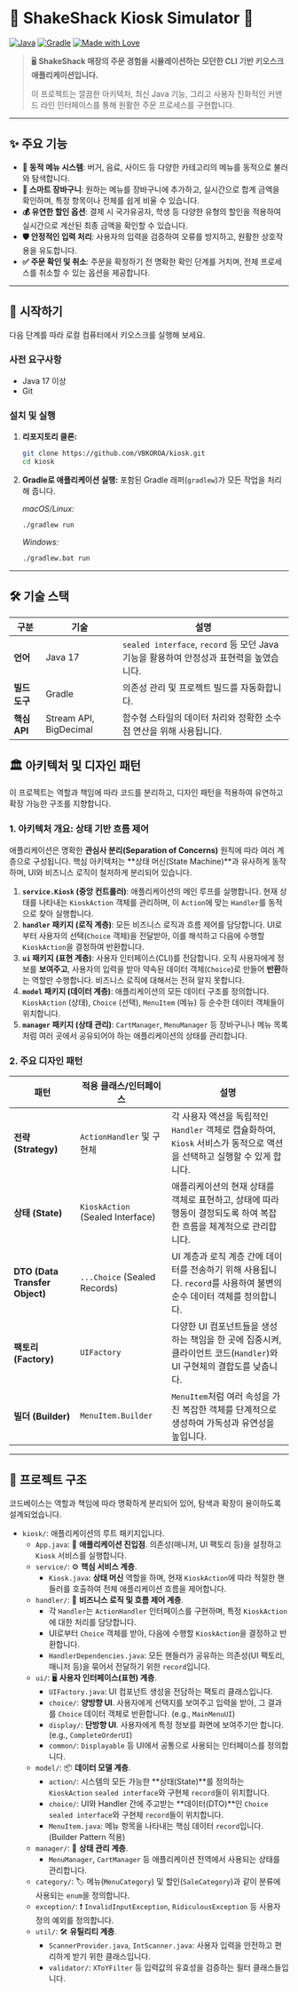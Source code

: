 # 🍔 ShakeShack Kiosk Simulator 🍔

[![Java](https://img.shields.io/badge/Java-17-ED8B00?style=for-the-badge&logo=openjdk&logoColor=white)](https://www.java.com)
[![Gradle](https://img.shields.io/badge/Gradle-8.8-02303A?style=for-the-badge&logo=gradle&logoColor=white)](https://gradle.org)
[![Made with Love](https://img.shields.io/badge/Made%20with-Love-ff69b4.svg?style=for-the-badge)](https://github.com/VBKOROA/kiosk.git)

> 🖥️ **ShakeShack 매장의 주문 경험을 시뮬레이션하는 모던한 CLI 기반 키오스크 애플리케이션입니다.**
>
> 이 프로젝트는 깔끔한 아키텍처, 최신 Java 기능, 그리고 사용자 친화적인 커맨드 라인 인터페이스를 통해 원활한 주문 프로세스를 구현합니다.

---

## ✨ 주요 기능

*   **📜 동적 메뉴 시스템**: 버거, 음료, 사이드 등 다양한 카테고리의 메뉴를 동적으로 불러와 탐색합니다.
*   **🛒 스마트 장바구니**: 원하는 메뉴를 장바구니에 추가하고, 실시간으로 합계 금액을 확인하며, 특정 항목이나 전체를 쉽게 비울 수 있습니다.
*   **💰 유연한 할인 옵션**: 결제 시 국가유공자, 학생 등 다양한 유형의 할인을 적용하여 실시간으로 계산된 최종 금액을 확인할 수 있습니다.
*   **🛡️ 안정적인 입력 처리**: 사용자의 입력을 검증하여 오류를 방지하고, 원활한 상호작용을 유도합니다.
*   **✅ 주문 확인 및 취소**: 주문을 확정하기 전 명확한 확인 단계를 거치며, 전체 프로세스를 취소할 수 있는 옵션을 제공합니다.

---

## 🚀 시작하기

다음 단계를 따라 로컬 컴퓨터에서 키오스크를 실행해 보세요.

### 사전 요구사항

- Java 17 이상
- Git

### 설치 및 실행

1.  **리포지토리 클론:**
    ```sh
    git clone https://github.com/VBKOROA/kiosk.git
    cd kiosk
    ```

2.  **Gradle로 애플리케이션 실행:**
    포함된 Gradle 래퍼(`gradlew`)가 모든 작업을 처리해 줍니다.

    *macOS/Linux:*
    ```sh
    ./gradlew run
    ```

    *Windows:*
    ```sh
    ./gradlew.bat run
    ```

---

## 🛠️ 기술 스택

| 구분 | 기술 | 설명 |
|---|---|---|
| **언어** | Java 17 | `sealed interface`, `record` 등 모던 Java 기능을 활용하여 안정성과 표현력을 높였습니다. |
| **빌드 도구** | Gradle | 의존성 관리 및 프로젝트 빌드를 자동화합니다. |
| **핵심 API** | Stream API, BigDecimal | 함수형 스타일의 데이터 처리와 정확한 소수점 연산을 위해 사용됩니다. |

## 🏛️ 아키텍처 및 디자인 패턴

이 프로젝트는 역할과 책임에 따라 코드를 분리하고, 디자인 패턴을 적용하여 유연하고 확장 가능한 구조를 지향합니다.

### 1. 아키텍처 개요: 상태 기반 흐름 제어

애플리케이션은 명확한 **관심사 분리(Separation of Concerns)** 원칙에 따라 여러 계층으로 구성됩니다. 핵심 아키텍처는 **상태 머신(State Machine)**과 유사하게 동작하며, UI와 비즈니스 로직이 철저하게 분리되어 있습니다.

1.  **`service.Kiosk` (중앙 컨트롤러)**: 애플리케이션의 메인 루프를 실행합니다. 현재 상태를 나타내는 `KioskAction` 객체를 관리하며, 이 `Action`에 맞는 `Handler`를 동적으로 찾아 실행합니다.
2.  **`handler` 패키지 (로직 계층)**: 모든 비즈니스 로직과 흐름 제어를 담당합니다. UI로부터 사용자의 선택(`Choice` 객체)을 전달받아, 이를 해석하고 다음에 수행할 `KioskAction`을 결정하여 반환합니다.
3.  **`ui` 패키지 (표현 계층)**: 사용자 인터페이스(CLI)를 전담합니다. 오직 사용자에게 정보를 **보여주고**, 사용자의 입력을 받아 약속된 데이터 객체(`Choice`)로 만들어 **반환**하는 역할만 수행합니다. 비즈니스 로직에 대해서는 전혀 알지 못합니다.
4.  **`model` 패키지 (데이터 계층)**: 애플리케이션의 모든 데이터 구조를 정의합니다. `KioskAction` (상태), `Choice` (선택), `MenuItem` (메뉴) 등 순수한 데이터 객체들이 위치합니다.
5.  **`manager` 패키지 (상태 관리)**: `CartManager`, `MenuManager` 등 장바구니나 메뉴 목록처럼 여러 곳에서 공유되어야 하는 애플리케이션의 상태를 관리합니다.

### 2. 주요 디자인 패턴

| 패턴 | 적용 클래스/인터페이스 | 설명 |
|---|---|---|
| **전략 (Strategy)** | `ActionHandler` 및 구현체 | 각 사용자 액션을 독립적인 `Handler` 객체로 캡슐화하여, `Kiosk` 서비스가 동적으로 액션을 선택하고 실행할 수 있게 합니다. |
| **상태 (State)** | `KioskAction` (Sealed Interface) | 애플리케이션의 현재 상태를 객체로 표현하고, 상태에 따라 행동이 결정되도록 하여 복잡한 흐름을 체계적으로 관리합니다. |
| **DTO (Data Transfer Object)** | `...Choice` (Sealed Records) | UI 계층과 로직 계층 간에 데이터를 전송하기 위해 사용됩니다. `record`를 사용하여 불변의 순수 데이터 객체를 정의합니다. |
| **팩토리 (Factory)** | `UIFactory` | 다양한 UI 컴포넌트들을 생성하는 책임을 한 곳에 집중시켜, 클라이언트 코드(`Handler`)와 UI 구현체의 결합도를 낮춥니다. |
| **빌더 (Builder)** | `MenuItem.Builder` | `MenuItem`처럼 여러 속성을 가진 복잡한 객체를 단계적으로 생성하여 가독성과 유연성을 높입니다. |

---

## 📂 프로젝트 구조

코드베이스는 역할과 책임에 따라 명확하게 분리되어 있어, 탐색과 확장이 용이하도록 설계되었습니다.

- `kiosk/`: 애플리케이션의 루트 패키지입니다.
  - `App.java`: 🏁 **애플리케이션 진입점**. 의존성(매니저, UI 팩토리 등)을 설정하고 `Kiosk` 서비스를 실행합니다.
  - `service/`: ⚙️ **핵심 서비스 계층**.
    - `Kiosk.java`: **상태 머신** 역할을 하며, 현재 `KioskAction`에 따라 적절한 핸들러를 호출하여 전체 애플리케이션 흐름을 제어합니다.
  - `handler/`: 🔄 **비즈니스 로직 및 흐름 제어 계층**.
    - 각 `Handler`는 `ActionHandler` 인터페이스를 구현하며, 특정 `KioskAction`에 대한 처리를 담당합니다.
    - UI로부터 `Choice` 객체를 받아, 다음에 수행할 `KioskAction`을 결정하고 반환합니다.
    - `HandlerDependencies.java`: 모든 핸들러가 공유하는 의존성(UI 팩토리, 매니저 등)을 묶어서 전달하기 위한 `record`입니다.
  - `ui/`: 🖥️ **사용자 인터페이스(표현) 계층**.
    - `UIFactory.java`: UI 컴포넌트 생성을 전담하는 팩토리 클래스입니다.
    - `choice/`: **양방향 UI**. 사용자에게 선택지를 보여주고 입력을 받아, 그 결과를 `Choice` 데이터 객체로 반환합니다. (e.g., `MainMenuUI`)
    - `display/`: **단방향 UI**. 사용자에게 특정 정보를 화면에 보여주기만 합니다. (e.g., `CompleteOrderUI`)
    - `common/`: `Displayable` 등 UI에서 공통으로 사용되는 인터페이스를 정의합니다.
  - `model/`: 📦 **데이터 모델 계층**.
    - `action/`: 시스템의 모든 가능한 **상태(State)**를 정의하는 `KioskAction` `sealed interface`와 구현체 `record`들이 위치합니다.
    - `choice/`: UI와 Handler 간에 주고받는 **데이터(DTO)**인 `Choice` `sealed interface`와 구현체 `record`들이 위치합니다.
    - `MenuItem.java`: 메뉴 항목을 나타내는 핵심 데이터 `record`입니다. (Builder Pattern 적용)
  - `manager/`: 🧠 **상태 관리 계층**.
    - `MenuManager`, `CartManager` 등 애플리케이션 전역에서 사용되는 상태를 관리합니다.
  - `category/`: 🏷️ 메뉴(`MenuCategory`) 및 할인(`SaleCategory`)과 같이 분류에 사용되는 `enum`을 정의합니다.
  - `exception/`: ❗ `InvalidInputException`, `RidiculousException` 등 사용자 정의 예외를 정의합니다.
  - `util/`: 🛠️ **유틸리티 계층**.
    - `ScannerProvider.java`, `IntScanner.java`: 사용자 입력을 안전하고 편리하게 받기 위한 클래스입니다.
    - `validator/`: `XToYFilter` 등 입력값의 유효성을 검증하는 필터 클래스들입니다.